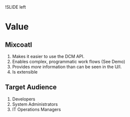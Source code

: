 !SLIDE left

# Value

## Mixcoatl

1. Makes it easier to use the DCM API.
2. Enables complex, programmatic work flows (See Demo)
3. Provides *more* information than can be seen in the U/I.
4. Is extensible

## Target Audience

1. Developers
2. System Administrators
3. IT Operations Managers
